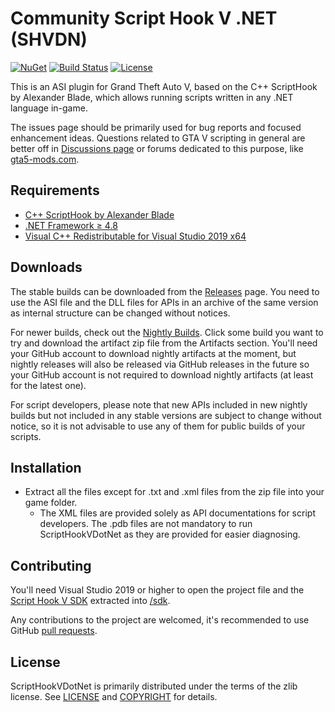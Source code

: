Community Script Hook V .NET (SHVDN)
============================

[![NuGet](https://img.shields.io/nuget/v/scripthookvdotnet3.svg?label=nuget%20%28v3%29)](https://www.nuget.org/packages/scripthookvdotnet3)
[![Build Status](https://github.com/scripthookvdotnet/scripthookvdotnet/actions/workflows/build.yml/badge.svg)](https://github.com/scripthookvdotnet/scripthookvdotnet/actions)
[![License](https://img.shields.io/github/license/scripthookvdotnet/scripthookvdotnet?color=%232A922A)](LICENSE.md)

This is an ASI plugin for Grand Theft Auto V, based on the C++ ScriptHook by Alexander Blade, which allows running scripts written in any .NET language in-game.

The issues page should be primarily used for bug reports and focused enhancement ideas. Questions related to GTA V scripting in general are better off in [Discussions page](https://github.com/scripthookvdotnet/scripthookvdotnet/discussions/categories/q-a) or forums dedicated to this purpose, like [gta5-mods.com](https://forums.gta5-mods.com/category/5/general-modding-discussion).

## Requirements

* [C++ ScriptHook by Alexander Blade](http://www.dev-c.com/gtav/scripthookv/)
* [.NET Framework ≥ 4.8](https://dotnet.microsoft.com/download/dotnet-framework/net48)
* [Visual C++ Redistributable for Visual Studio 2019 x64](https://support.microsoft.com/en-us/help/2977003/the-latest-supported-visual-c-downloads)

## Downloads
The stable builds can be downloaded from the [Releases](https://github.com/scripthookvdotnet/scripthookvdotnet/releases) page.
You need to use the ASI file and the DLL files for APIs in an archive of the same version as internal structure can be changed without notices.

For newer builds, check out the [Nightly Builds](https://github.com/scripthookvdotnet/scripthookvdotnet/actions/workflows/build.yml?query=branch%3Amain). Click some build you want to try and download the artifact zip file from the Artifacts section.
You'll need your GitHub account to download nightly artifacts at the moment, but nightly releases will also be released via GitHub releases in the future so your GitHub account is not required to download nightly artifacts (at least for the latest one).

For script developers, please note that new APIs included in new nightly builds but not included in any stable versions are subject to change without notice, so it is not advisable to use any of them for public builds of your scripts.

## Installation
* Extract all the files except for .txt and .xml files from the zip file into your game folder.
    * The XML files are provided solely as API documentations for script developers. The .pdb files are not mandatory to run ScriptHookVDotNet as they are provided for easier diagnosing.

## Contributing

You'll need Visual Studio 2019 or higher to open the project file and the [Script Hook V SDK](http://www.dev-c.com/gtav/scripthookv/) extracted into [/sdk](/sdk).

Any contributions to the project are welcomed, it's recommended to use GitHub [pull requests](https://help.github.com/articles/using-pull-requests/).

## License

ScriptHookVDotNet is primarily distributed under the terms of the zlib license.
See [LICENSE](LICENSE.txt) and [COPYRIGHT](COPYRIGHT.md) for details.

